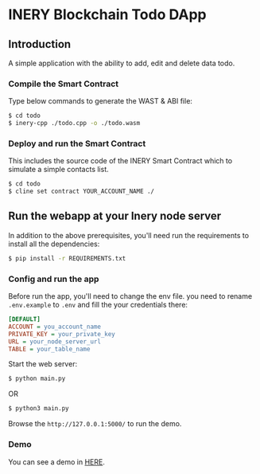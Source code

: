 # INERY Blockchain Todo DApp

## Introduction

A simple application with the ability to add, edit and delete data todo.

### Compile the Smart Contract

Type below commands to generate the WAST & ABI file:

```bash
$ cd todo
$ inery-cpp ./todo.cpp -o ./todo.wasm
```

### Deploy and run the Smart Contract

This includes the source code of the INERY Smart Contract which to simulate a simple contacts list.

```bash
$ cd todo
$ cline set contract YOUR_ACCOUNT_NAME ./
```

## Run the webapp at your Inery node server

In addition to the above prerequisites, you'll need run the requirements to install all the dependencies:

```bash
$ pip install -r REQUIREMENTS.txt
```

### Config and run the app

Before run the app, you'll need to change the env file. you need to rename `.env.example` to `.env` and fill the your credentials there:

```ini
[DEFAULT]
ACCOUNT = you_account_name
PRIVATE_KEY = your_private_key
URL = your_node_server_url
TABLE = your_table_name
```

Start the web server:

```bash
$ python main.py
```

OR

```bash
$ python3 main.py
```

Browse the `http://127.0.0.1:5000/` to run the demo.


### Demo
You can see a demo in [HERE](TBA).